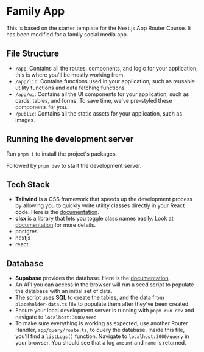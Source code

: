 # Family App

This is based on the starter template for the Next.js App Router Course. It has been modified for a family social media app.



## File Structure
- `/app`: Contains all the routes, components, and logic for your application, this is where you'll be mostly working from.
- `/app/lib`: Contains functions used in your application, such as reusable utility functions and data fetching functions.
- `/app/ui`: Contains all the UI components for your application, such as cards, tables, and forms. To save time, we've pre-styled these components for you.
- `/public`: Contains all the static assets for your application, such as images.

## Running the development server

Run `pnpm i` to install the project's packages.

Followed by `pnpm dev` to start the development server.


## Tech Stack
- **Tailwind** is a CSS framework that speeds up the development process by allowing you to quickly write utility classes directly in your React code. Here is the [documentation](https://tailwindcss.com/docs/installation/using-vite). 
- **clsx** is a library that lets you toggle class names easily. Look at [documentation](https://github.com/lukeed/clsx) for more details.
- postgres
- nextjs
- react

## Database 
- **Supabase** provides the database. Here is the [documentation](https://supabase.com/docs). 
- An API you can access in the browser will run a seed script to populate the database with an initial set of data.
- The script uses **SQL** to create the tables, and the data from `placeholder-data.ts` file to populate them after they've been created.
- Ensure your local development server is running with `pnpm run dev` and navigate to `localhost:3000/seed` 
- To make sure everything is working as expected, use another Router Handler, `app/query/route.ts`, to query the database. Inside this file, you'll find a `listLogs()` function. Navigate to `localhost:3000/query` in your browser. You should see that a log `amount` and `name` is returned.


